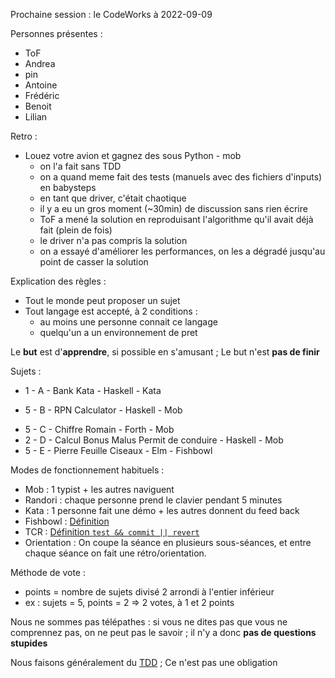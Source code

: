 Prochaine session : le CodeWorks à 2022-09-09

Personnes présentes :
- ToF
- Andrea
- pin
- Antoine
- Frédéric
- Benoit
- Lilian

Retro :
- Louez votre avion et gagnez des sous Python - mob
  - on l'a fait sans TDD
  - on a quand meme fait des tests (manuels avec des fichiers d'inputs) en babysteps
  - en tant que driver, c'était chaotique
  - il y a eu un gros moment (~30min) de discussion sans rien écrire
  - ToF a mené la solution en reproduisant l'algorithme qu'il avait déjà fait (plein de fois)
  - le driver n'a pas compris la solution
  - on a essayé d'améliorer les performances, on les a dégradé jusqu'au point de casser la solution

Explication des règles :
- Tout le monde peut proposer un sujet
- Tout langage est accepté, à 2 conditions :
  - au moins une personne connait ce langage
  - quelqu'un a un environnement de pret

Le **but** est d'**apprendre**, si possible en s'amusant ;
Le but n'est **pas de finir**

Sujets :
- 1 - A - Bank Kata - Haskell - Kata
* 5 - B - RPN Calculator - Haskell - Mob
- 5 - C - Chiffre Romain - Forth - Mob
- 2 - D - Calcul Bonus Malus Permit de conduire - Haskell - Mob
- 5 - E - Pierre Feuille Ciseaux - Elm - Fishbowl

Modes de fonctionnement habituels :
- Mob : 1 typist + les autres naviguent
- Randori : chaque personne prend le clavier pendant 5 minutes
- Kata : 1 personne fait une démo + les autres donnent du feed back
- Fishbowl : [Définition](https://en.wikipedia.org/wiki/Fishbowl_(conversation))
- TCR : [Définition `test && commit || revert`](https://medium.com/@kentbeck_7670/test-commit-revert-870bbd756864)
- Orientation : On coupe la séance en plusieurs sous-séances,
  et entre chaque séance on fait une rétro/orientation.

Méthode de vote :
- points = nombre de sujets divisé 2 arrondi à l'entier inférieur
- ex : sujets = 5, points = 2 => 2 votes, à 1 et 2 points

Nous ne sommes pas télépathes :
si vous ne dites pas que vous ne comprennez pas, on ne peut pas le savoir ;
il n'y a donc **pas de questions stupides**

Nous faisons généralement du [TDD](https://fr.wikipedia.org/wiki/Test_driven_development) ;
Ce n'est pas une obligation
